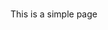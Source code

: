 <html>
</html>
<body>
<h1> </h1>
  <p> This is a simple page </p>
  <Div>  </Div>
  <Div>  </Div>
  <Div>  </Div>
</body>
